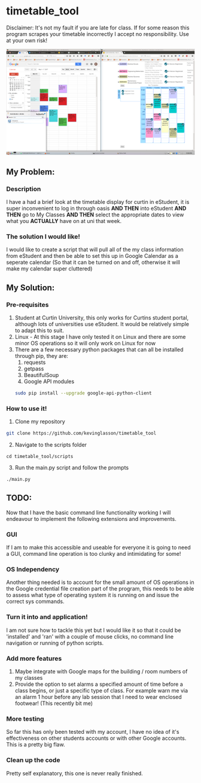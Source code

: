 # timetable_tool

Disclaimer: It's not my fault if you are late for class. If for some reason this program scrapes your timetable incorrectly I accept no responsibility. Use at your own risk!

![Alt text](/images/cu_tt_working.png)

## My Problem:

### Description

I have a had a brief look at the timetable display for curtin in eStudent, it is super inconvenient to log in through oasis __AND THEN__ into eStudent __AND THEN__ go to My Classes __AND THEN__ select the appropriate dates to view what you __ACTUALLY__ have on at uni that week.

### The solution I would like!

I would like to create a script that will pull all of the my class information from eStudent and then be able to set this up in Google Calendar as a seperate calendar (So that it can be turned on and off, otherwise it will make my calendar super cluttered)

## My Solution:

### Pre-requisites
1. Student at Curtin University, this only works for Curtins student portal, although lots of universities use eStudent. It would be relatively simple to adapt this to suit.
2. Linux - At this stage I have only tested it on Linux and there are some minor OS operations so it will only work on Linux for now
3. There are a few necessary python packages that can all be installed through pip, they are:
    1. requests
    2. getpass
    3. BeautifulSoup
    4. Google API modules
    ```bash
    sudo pip install --upgrade google-api-python-client
    ```

### How to use it!
1. Clone my repository
```bash
git clone https://github.com/kevinglasson/timetable_tool
```

2. Navigate to the scripts folder
```
cd timetable_tool/scripts
```

3. Run the main.py script and follow the prompts
```bash
./main.py
```

## TODO:

Now that I have the basic command line functionality working I will endeavour to implement the following extensions and improvements.

### GUI

If I am to make this accessible and useable for everyone it is going to need a GUI, command line operation is too clunky and intimidating for some!

### OS Independency

Another thing needed is to account for the small amount of OS operations in the Google credential file creation part of the program, this needs to be able to assess what type of operating system it is running on and issue the correct sys commands.

### Turn it into and application!

I am not sure how to tackle this yet but I would like it so that it could be 'installed' and 'ran' with a couple of mouse clicks, no command line navigation or running of python scripts.

### Add more features

1. Maybe integrate with Google maps for the building / room numbers of my classes
2. Provide the option to set alarms a specified amount of time before a class begins, or just a specific type of class. For example warn me via an alarm 1 hour before any lab session that I need to wear enclosed footwear! (This recently bit me)

### More testing

So far this has only been tested with my account, I have no idea of it's effectiveness on other students accounts or with other Google accounts. This is a pretty big flaw.

### Clean up the code

Pretty self explanatory, this one is never really finished.
